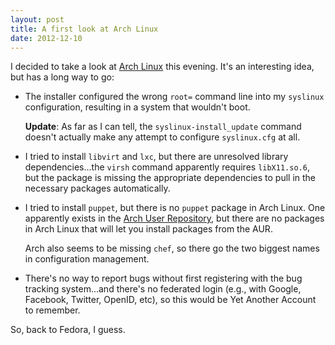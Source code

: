 ```yaml
---
layout: post
title: A first look at Arch Linux
date: 2012-12-10
---
```


I decided to take a look at [Arch Linux][] this evening.  It's an
interesting idea, but has a long way to go:

- The installer configured the wrong `root=` command line into my
  `syslinux` configuration, resulting in a system that wouldn't boot.

  **Update**: As far as I can tell, the `syslinux-install_update`
  command doesn't actually make any attempt to configure
  `syslinux.cfg` at all.

- I tried to install `libvirt` and `lxc`, but there are unresolved
  library dependencies...the `virsh` command apparently requires
  `libX11.so.6`, but the package is missing the appropriate
  dependencies to pull in the necessary packages automatically.

- I tried to install `puppet`, but there is no `puppet` package in
  Arch Linux.  One apparently exists in the [Arch User
  Repository][AUR], but there are no packages in Arch Linux that will
  let you install packages from the AUR.

  Arch also seems to be missing `chef`, so there go the two biggest
  names in configuration management.

- There's no way to report bugs without first registering with the bug
  tracking system...and there's no federated login (e.g., with Google,
  Facebook, Twitter, OpenID, etc), so this would be Yet Another
  Account to remember.

So, back to Fedora, I guess.

[Arch Linux]: https://www.archlinux.org/
[AUR]: https://aur.archlinux.org/

